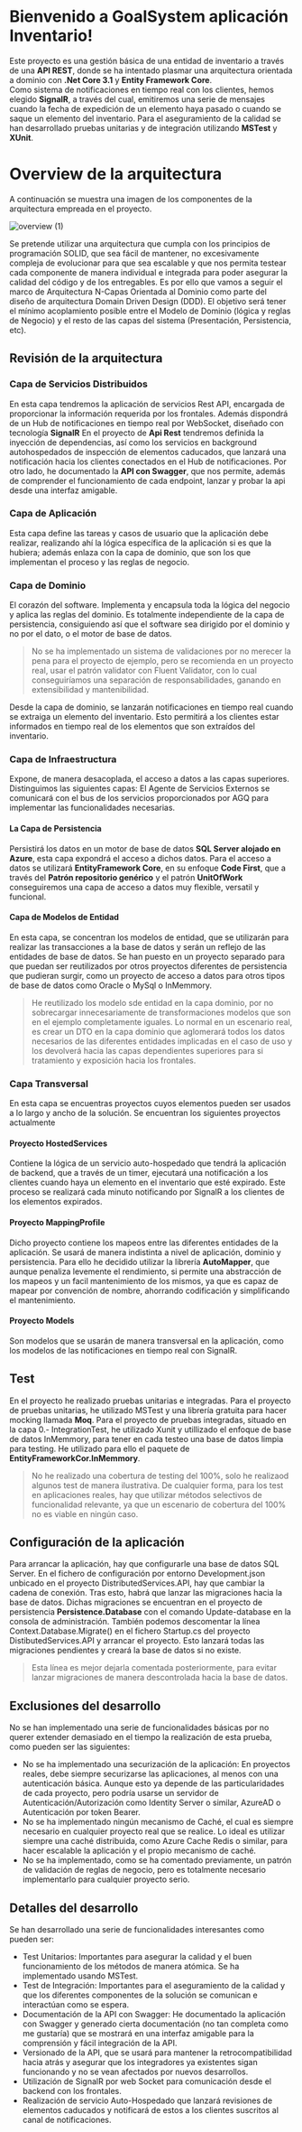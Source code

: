 # Bienvenido a GoalSystem aplicación Inventario!

Este proyecto es una gestión básica de una entidad de inventario a través de una **API REST**, donde se ha intentado plasmar una arquitectura orientada a dominio con **.Net Core 3.1** y **Entity Framework Core**.  
Como sistema de notificaciones en tiempo real con los clientes, hemos elegido **SignalR**, a través del cual, emitiremos una serie de mensajes cuando la fecha de expedición de un elemento haya pasado o cuando se saque un elemento del inventario. 
Para el aseguramiento de la calidad se han desarrollado pruebas unitarias y de integración utilizando **MSTest** y **XUnit**.


# Overview de la arquitectura

A continuación se muestra una imagen de los componentes de la arquitectura empreada en el proyecto.

![overview (1)](https://user-images.githubusercontent.com/2463319/111797767-bd42ae80-88c9-11eb-8e8c-d7750252dcd1.png)

Se pretende utilizar una arquitectura que cumpla con los principios de programación SOLID, que sea fácil de mantener, no excesivamente compleja de evolucionar para que sea escalable y que nos permita testear cada componente de manera individual e integrada para poder asegurar la calidad del código y de los entregables.
Es por ello que vamos a seguir el marco de Arquitectura N-Capas Orientada al Dominio como parte del diseño de arquitectura Domain Driven Design (DDD). El objetivo será tener el mínimo acoplamiento posible entre el Modelo de Dominio (lógica y reglas de Negocio) y el resto de las capas del sistema (Presentación, Persistencia, etc).

## Revisión de la arquitectura

### Capa de Servicios Distribuidos
En esta capa tendremos la aplicación de servicios Rest API, encargada de proporcionar la información requerida por los frontales. Además dispondrá de un Hub de notificaciones en tiempo real por WebSocket, diseñado con tecnología **SignalR**
En el proyecto de **Api Rest** tendremos definida la inyección de dependencias, así como los servicios en background autohospedados de inspección de elementos caducados, que lanzará una notificación hacia los clientes conectados en el Hub de notificaciones.
Por otro lado, he documentado la **API con Swagger**, que nos permite, además de comprender el funcionamiento de cada endpoint, lanzar y probar la api desde una interfaz amigable.

### Capa de Aplicación
Esta capa define las tareas y casos de usuario que la aplicación debe realizar, realizando ahí la lógica específica de la aplicación si es que la hubiera; además enlaza con la capa de dominio, que son los que implementan el proceso y las reglas de negocio.

### Capa de Dominio
El corazón del software. Implementa y encapsula toda la lógica del negocio y aplica las reglas del dominio. Es totalmente independiente de la capa de persistencia, consiguiendo así que el software sea dirigido por el dominio y no por el dato, o el motor de base de datos.
>No se ha implementado un sistema de validaciones por no merecer la pena para el proyecto de ejemplo, pero se recomienda en un proyecto real, usar el patrón validator con Fluent Validator, con lo cual conseguiríamos una separación de responsabilidades, ganando en extensibilidad y mantenibilidad.

Desde la capa de dominio, se lanzarán notificaciones en tiempo real cuando se extraiga un elemento del inventario. Esto permitirá a los clientes estar informados en tiempo real de los elementos que son extraídos del inventario. 

### Capa de Infraestructura
Expone, de manera desacoplada, el acceso a datos a las capas superiores. Distinguimos las siguientes capas:
El Agente de Servicios Externos se comunicará con el bus de los servicios proporcionados por AGQ para implementar las
funcionalidades necesarias.
#### La Capa de Persistencia 
Persistirá los datos en un motor de base de datos **SQL Server alojado en Azure**, esta capa expondrá el acceso a dichos datos. Para el acceso a datos se utilizará **EntityFramework Core**, en su enfoque **Code First**, que a través del **Patrón repositorio genérico** y el patrón **UnitOfWork** conseguiremos una capa de acceso a datos muy flexible, versatil y funcional.

#### Capa de Modelos de Entidad
En esta capa, se concentran los modelos de entidad, que se utilizarán para realizar las transacciones a la base de datos y serán un reflejo de las entidades de base de datos. Se han puesto en un proyecto separado para que puedan ser reutilizados por otros proyectos diferentes de persistencia que pudieran surgir, como un proyecto de acceso a datos para otros tipos de base de datos como Oracle o MySql o InMemmory.
>He reutilizado los modelo sde entidad en la capa dominio, por no sobrecargar innecesariamente de transformaciones modelos que son en el ejemplo completamente iguales. Lo normal en un escenario real, es crear un DTO en la capa dominio que aglomerará todos los datos necesarios de las diferentes entidades implicadas en el caso de uso y los devolverá hacia las capas dependientes superiores para si tratamiento y exposición hacia los frontales.
### Capa Transversal
En esta capa se encuentras proyectos cuyos elementos pueden ser usados a lo largo y ancho de la solución. Se encuentran los siguientes proyectos actualmente
#### Proyecto HostedServices
Contiene la lógica de un servicio auto-hospedado que tendrá la aplicación de backend, que a través de un timer, ejecutará una notificación a los clientes cuando haya un elemento en el inventario que esté expirado. Este proceso se realizará cada minuto notificando por SignalR a los clientes de los elementos expirados.
#### Proyecto MappingProfile
Dicho proyecto contiene los mapeos entre las diferentes entidades de la aplicación. Se usará de manera indistinta a nivel de aplicación, dominio y persistencia.
Para ello he decidido utilizar la librería **AutoMapper**, que aunque penaliza levemente el rendimiento, si permite una abstracción de los mapeos y un facil mantenimiento de los mismos, ya que es capaz de mapear por convención de nombre, ahorrando codificación y simplificando el mantenimiento.
#### Proyecto Models
Son modelos que se usarán de manera transversal en la aplicación, como los modelos de las notificaciones en tiempo real con SignalR.

## Test

En el proyecto he realizado pruebas unitarias e integradas.
Para el proyecto de pruebas unitarias, he utilizado MSTest y una librería gratuita para hacer mocking llamada **Moq**.
Para el proyecto de pruebas integradas, situado en la capa 0.- IntegrationTest, he utilizado Xunit y utillizado el enfoque de base de datos InMemmory, para tener en cada testeo una base de datos limpia para testing. He utilizado para ello el paquete de **EntityFrameworkCor.InMemmory**.
>No he realizado una cobertura de testing del 100%, solo he realizaod algunos test de manera ilustrativa. De cualquier forma, para los test en aplicaciones reales, hay que utilizar métodos selectivos de funcionalidad relevante, ya que un escenario de cobertura del 100% no es viable en ningún caso.

## Configuración de la aplicación

Para arrancar la aplicación, hay que configurarle una base de datos SQL Server.
En el fichero de configuración por entorno Development.json unbicado en el proyecto DistributedServices.API, hay que cambiar la cadena de conexión.
Tras esto, habrá que lanzar las migraciones hacia la base de datos. Dichas migraciones se encuentran en el proyecto de persistencia **Persistence.Database** con el comando Update-database en la consola de administración. También podemos descomentar la línea Context.Database.Migrate() en el fichero Startup.cs del proyecto DistibutedServices.API y arrancar el proyecto. Esto lanzará todas las migraciones pendientes y creará la base de datos si no existe. 
>Esta línea es mejor dejarla comentada posteriormente, para evitar lanzar migraciones de manera descontrolada hacia la base de datos.

## Exclusiones del desarrollo

No se han implementado una serie de funcionalidades básicas por no querer extender demasiado en el tiempo la realización de esta prueba, como pueden ser las siguientes:

 - No se ha implementado una securización de la aplicación: En proyectos reales, debe siempre securizarse las aplicaciones, al menos con una autenticación básica. Aunque esto ya depende de las particularidades de cada proyecto, pero podría usarse un servidor de Autenticación/Autorización como Identity Server o similar, AzureAD o Autenticación por token Bearer.
 - No se ha implementado ningún mecanismo de Caché, el cual es siempre necesario en cualquier proyecto real que se realice. Lo ideal es utilizar siempre una caché distribuida, como Azure Cache Redis o similar, para hacer escalable la aplicación y el propio mecanismo de caché.
 - No se ha implementado, como se ha comentado previamente, un patrón de validación de reglas de negocio, pero es totalmente necesario implementarlo para cualquier proyecto serio.
 

## Detalles del desarrollo

Se han desarrollado una serie de funcionalidades interesantes como pueden ser:

 - Test Unitarios: Importantes para asegurar la calidad y el buen funcionamiento de los métodos de manera atómica. Se ha implementado usando MSTest.
 - Test de Integración: Importantes para el aseguramiento de la calidad y que los diferentes componentes de la solución se comunican e interactúan como se espera.
 - Documentación de la API con Swagger: He documentado la aplicación con Swagger y generado cierta documentación (no tan completa como me gustaría) que se mostrará en una interfaz amigable para la comprensión y fácil integración de la API.
 - Versionado de la API, que se usará para mantener la retrocompatibilidad hacia atrás y asegurar que los integradores ya existentes sigan funcionando y no se vean afectados por nuevos desarrollos.
 - Utilización de SignalR por web Socket para comunicación desde el backend con los frontales.
 - Realización de servicio Auto-Hospedado que lanzará revisiones de elementos caducados y notificará de estos a los clientes suscritos al canal de notificaciones.
